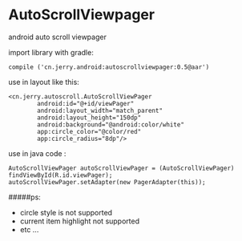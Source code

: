 # AutoScrollViewpager

android auto scroll viewpager


import library with gradle:

    compile ('cn.jerry.android:autoscrollviewpager:0.5@aar')


use in layout like this:

    <cn.jerry.autoscroll.AutoScrollViewPager
            android:id="@+id/viewPager"
            android:layout_width="match_parent"
            android:layout_height="150dp"
            android:background="@android:color/white"
            app:circle_color="@color/red"
            app:circle_radius="8dp"/>


use in java code :

  
    AutoScrollViewPager autoScrollViewPager = (AutoScrollViewPager) findViewById(R.id.viewPager);
    autoScrollViewPager.setAdapter(new PagerAdapter(this));
    
    
    
#####ps:
 
* circle style is not supported
* current item highlight not supported
* etc ...



